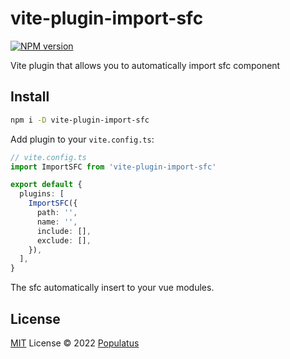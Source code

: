 # vite-plugin-import-sfc

[![NPM version](https://img.shields.io/npm/v/@populatus/vite-plugin-import-sfc?color=a1b858&label=)](https://www.npmjs.com/package/@populatus/vite-plugin-import-sfc)

Vite plugin that allows you to automatically import sfc component

## Install

```bash
npm i -D vite-plugin-import-sfc
```

Add plugin to your `vite.config.ts`:

```ts
// vite.config.ts
import ImportSFC from 'vite-plugin-import-sfc'

export default {
  plugins: [
    ImportSFC({
      path: '',
      name: '',
      include: [],
      exclude: [],
    }),
  ],
}
```

The sfc automatically insert to your vue modules.

## License

[MIT](./LICENSE) License © 2022 [Populatus](https://github.com/populatus)
